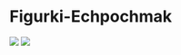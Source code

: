 # Figurki-Echpochmak
![](https://media.discordapp.net/attachments/762361820882534450/771751207600521226/petthesomik.gif)
![](https://i.imgur.com/XfCXo9z.png)
